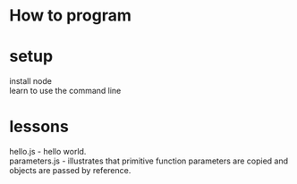 # How to program

# setup 
install node  
learn to use the command line  

# lessons
hello.js - hello world.  
parameters.js - illustrates that primitive function parameters are copied and objects are passed by reference.


